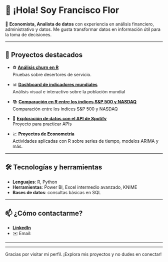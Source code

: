 # 👋 ¡Hola! Soy Francisco Flor

🎯 **Economista, Analista de datos** con experiencia en análisis financiero, administrativo y datos. 
Me gusta transformar datos en información útil para la toma de decisiones.

---

## 🚀 Proyectos destacados

- ⚽ **[Análisis churn en R](https://co7co7.github.io/Co7Co7.github.io-Prueba-churn/)**  
Pruebas sobre desertores de servicio.

- 📊 **[Dashboard de indicadores mundiales](https://co7co7.github.io/PowerBI_Indicadores-Mundiales/)**  
  Análisis visual e interactivo sobre la población mundial 

- 📚 **[Comparación en R entre los índices S&P 500 y NASDAQ](https://co7co7.github.io/Co7Co7.github.io-RStudio-Personal/)**  
  Comparación entre los índices S&P 500 y NASDAQ

- 🎵 **[Exploración de datos con el API de Spotify](https://co7co7.github.io/Spotify/)**  
  Proyecto para practicar APIs
  
- 📈 **[Proyectos de Econometría](https://co7co7.github.io/Econometrics/)**  
  Actividades aplicadas con R sobre series de tiempo, modelos ARIMA  y más.
  

---

## 🛠️ Tecnologías y herramientas

- **Lenguajes**: R, Python
- **Herramientas**: Power BI, Excel intermedio avanzado, KNIME
- **Bases de datos**: consultas básicas en SQL

---

## 📫 ¿Cómo contactarme?

- **[LinkedIn](https://www.linkedin.com/in/francisco-flor-5685a7238/)**
- ✉️ Email: 

---


---

Gracias por visitar mi perfil. ¡Explora mis proyectos y no dudes en conectar!

